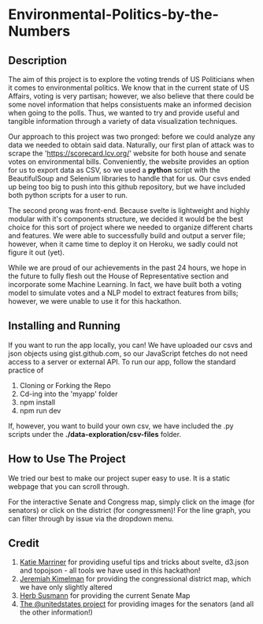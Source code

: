 # Environmental-Politics-by-the-Numbers

## Description

The aim of this project is to explore the voting trends of US Politicians when it comes to environmental politics. We know that in the current state of US Affairs, voting is very partisan; however, we also believe that there could be some novel information that helps consistuents make an informed decision when going to the polls. Thus, we wanted to try and provide useful and tangible information through a variety of data visualization techniques. 

Our approach to this project was two pronged: before we could analyze any data we needed to obtain said data. Naturally, our first plan of attack was to scrape the 'https://scorecard.lcv.org/' website for both house and senate votes on environmental bills. Conveniently, the website provides an option for us to export data as CSV, so we used a **python** script with the BeautifulSoup and Selenium libraries to handle that for us. Our csvs ended up being too big to push into this github repository, but we have included both python scripts for a user to run. 

The second prong was front-end. Because svelte is lightweight and highly modular with it's components structure, we decided it would be the best choice for this sort of project where we needed to organize different charts and features. We were able to successfully build and output a server file; however, when it came time to deploy it on Heroku, we sadly could not figure it out (yet). 

While we are proud of our achievements in the past 24 hours, we hope in the future to fully flesh out the House of Representative section and incorporate some Machine Learning. In fact, we have built both a voting model to simulate votes and a NLP model to extract features from bills; however, we were unable to use it for this hackathon. 

## Installing and Running

If you want to run the app locally, you can! We have uploaded our csvs and json objects using gist.github.com, so our JavaScript fetches do not need access to a server or external API. To run our app, follow the standard practice of 

1. Cloning or Forking the Repo
2. Cd-ing into the 'myapp' folder
3. npm install
4. npm run dev

If, however, you want to build your own csv, we have included the .py scripts under the **./data-exploration/csv-files** folder. 

## How to Use The Project

We tried our best to make our project super easy to use. It is a static webpage that you can scroll through. 

For the interactive Senate and Congress map, simply click on the image (for senators) or click on the district (for congressmen)! For the line graph, you can filter through by issue via the dropdown menu. 

## Credit 

1. [Katie Marriner](https://github.com/katiemarriner) for providing useful tips and tricks about svelte, d3.json and topojson - all tools we have used in this hackathon! 
2. [Jeremiah Kimelman](https://gist.github.com/jeremiak) for providing the congressional district map, which we have only slightly altered 
3. [Herb Susmann](https://github.com/herbps10) for providing the current Senate Map
4. [The @unitedstates project](https://theunitedstates.io/) for providing images for the senators (and all the other information!) 
